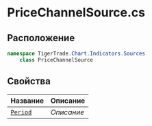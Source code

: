 
# PriceChannelSource.cs
## Расположение
```csharp
namespace TigerTrade.Chart.Indicators.Sources  
    class PriceChannelSource
```

## Свойства
| Название | Описание |
| --- | --- |
| [`Period`](./svoistva/Period.md) | *Описание* |
